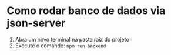 # Como rodar banco de dados via json-server

1. Abra um novo terminal na pasta raiz do projeto
2. Execute o comando:
   `npm run backend`
